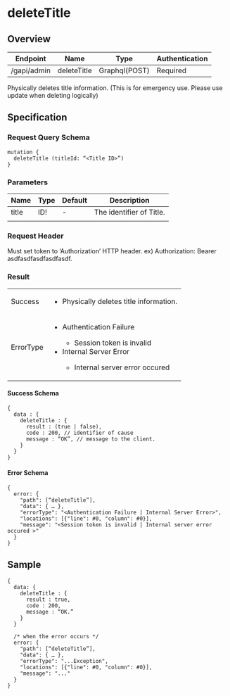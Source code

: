 # deleteTitle

## Overview

| Endpoint | Name | Type | Authentication |
| --- | --- | --- | --- |
| /gapi/admin | deleteTitle | Graphql(POST) | Required |

Physically deletes title information. \(This is for emergency use. Please use update when deleting logically\)

## Specification

### Request Query Schema

```text
mutation {
  deleteTitle (titleId: “<Title ID>”)
}
```

### Parameters

| Name | Type | Default | Description |
| --- | --- | --- | --- |
| title | ID! | - | The identifier of Title. |
|  |  |  |  |

### Request Header

Must set token to ‘Authorization’ HTTP header.
ex) Authorization: Bearer asdfasdfasdfasdfasdf.

### Result

<table>
<tr>
  <td>Success</td>
  <td><ul><li>Physically deletes title information.</li></ul></td>
</tr>
<tr>
  <td>ErrorType</td>
  <td>
    <ul>
      <li>Authentication Failure</li>
      <ul>
        <li>Session token is invalid</li>
      </ul>
      <li>Internal Server Error</li>
      <ul>
        <li>Internal server error occured</li>
      </ul>
    </ul>
  </td>
  </tr>
</table>

#### Success Schema

```text
{
  data : {
    deleteTitle : {
      result : (true | false),
      code : 200, // identifier of cause
      message : “OK”, // message to the client.
    }
  }
}
```

#### Error Schema

```text
{
  error: {
    "path": [“deleteTitle”],
    "data": { … },
    "errorType": "<Authentication Failure | Internal Server Error>",
    "locations": [{"line": #0, "column": #0}],
    "message": "<Session token is invalid | Internal server error occured >"
  }
}
```

## Sample

```text
{
  data: {
    deleteTitle : {
      result : true,
      code : 200,
      message : “OK.”
    }
  }

  /* when the error occurs */
  error: {
    "path": [“deleteTitle”],
    "data": { … },
    "errorType": "...Exception",
    "locations": [{"line": #0, "column": #0}],
    "message": "..."
  }
}
```

